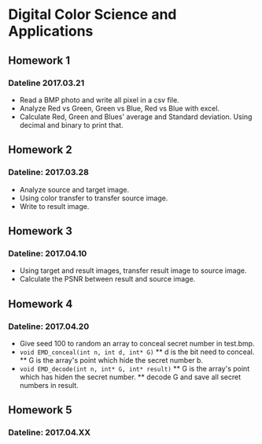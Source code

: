 # Digital Color Science and Applications

## Homework 1 
### Dateline 2017.03.21
* Read a BMP photo and write all pixel in a csv file.
* Analyze Red vs Green, Green vs Blue, Red vs Blue with excel.
* Calculate Red, Green and Blues' average and Standard deviation. Using decimal and binary to print that.

## Homework 2 
### Dateline: 2017.03.28
* Analyze source and target image.
* Using color transfer to transfer source image.
* Write to result image.

## Homework 3
### Dateline: 2017.04.10
* Using target and result images, transfer result image to source image.
* Calculate the PSNR between result and source image.

## Homework 4
### Dateline: 2017.04.20
* Give seed 100 to random an array to conceal secret number in test.bmp.
* `void EMD_conceal(int n, int d, int* G)`
  ** d is the bit need to conceal.
  ** G is the array's point which hide the secret number b.
* `void EMD_decode(int n, int* G, int* result)`
  ** G is the array's point which has hiden the secret number.
  ** decode G and save all secret numbers in result.

## Homework 5
### Dateline: 2017.04.XX
